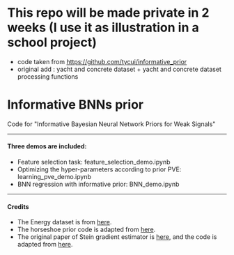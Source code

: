 # This repo will be made private in 2 weeks (I use it as illustration in a school project)
- code taken from https://github.com/tycui/informative_prior
- original add : yacht and concrete dataset + yacht and concrete dataset processing functions

# Informative BNNs prior
Code for "Informative Bayesian Neural Network Priors for Weak Signals"

---
#### Three demos are included:
- Feature selection task: feature_selection_demo.ipynb
- Optimizing the hyper-parameters according to prior PVE: learning_pve_demo.ipynb
- BNN regression with informative prior: BNN_demo.ipynb

---
#### Credits
- The Energy dataset is from [here](https://archive.ics.uci.edu/ml/datasets/energy+efficiency).
- The horseshoe prior code is adapted from [here](https://github.com/microsoft/horseshoe-bnn).
- The original paper of Stein gradient estimator is [here](https://openreview.net/forum?id=SJi9WOeRb), and the code is adapted from [here](https://github.com/thjashin/spectral-stein-grad).
